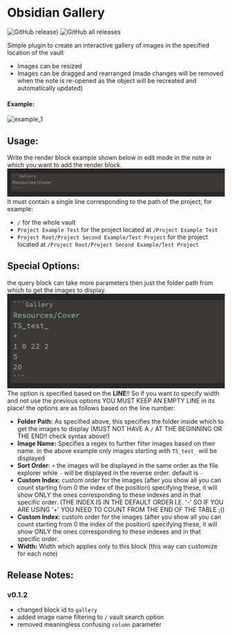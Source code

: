 # Obsidian Gallery
![GitHub release)](https://img.shields.io/github/v/release/Darakah/obsidian-gallery)
![GitHub all releases](https://img.shields.io/github/downloads/Darakah/obsidian-gallery/total)

Simple plugin to create an interactive gallery of images in the specified location of the vault

- Images can be resized 
- Images can be dragged and rearranged
(made changes will be removed when the note is re-opened as the object will be recreated and automatically updated)

#### Example:
![example_1](https://raw.githubusercontent.com/Darakah/obsidian-gallery/main/images/example_1.png) 

## Usage:

Write the render block example shown below in edit mode in the note in which you want to add the render block.
![example_2](https://raw.githubusercontent.com/Darakah/obsidian-gallery/main/images/example_2.png) 
It must contain a single line corresponding to the path of the project, for example:
- `/` for the whole vault
- `Project Example Test` for the project located at `/Project Example Test` 
- `Project Root/Project Second Example/Test Project` for the project located at `/Project Root/Project Second Example/Test Project`

## Special Options:
the query block can take more parameters then just the folder path from which to get the images to display. 
![example_2](https://raw.githubusercontent.com/Darakah/obsidian-gallery/main/images/example_4.png) 
The option is specified based on the **LINE**!! So if you want to specify width and not use the previous options YOU MUST KEEP AN EMPTY LINE in its place!
the options are as follows based on the line number:
- **Folder Path:** As specified above, this specifies the folder inside which to get the images to display (MUST NOT HAVE A `/` AT THE BEGINNING OR THE END!! check syntax above!)
- **Image Name:** Specifies a regex to further filter images based on their name. in the above example only images starting with `TS_test_` will be displayed
- **Sort Order:** `+` the images will be displayed in the same order as the file explorer while `-` will be displayed in the reverse order. default is `-`
- **Custom Index:** custom order for the images (after you show all you can count starting from 0 the index of the position) specifying these, it will show ONLY the ones corresponding to these indexes and in that specific order. (THE INDEX IS IN THE DEFAULT ORDER I.E. '-' SO IF YOU ARE USING '+' YOU NEED TO COUNT FROM THE END OF THE TABLE ;()
- **Custom Index:** custom order for the images (after you show all you can count starting from 0 the index of the position) specifying these, it will show ONLY the ones corresponding to these indexes and in that specific order.
- **Width:** Width which applies only to this block (this way can customize for each note)

## Release Notes:

### v0.1.2
- changed block id to `gallery`
- added image name filtering to `/` vault search option
- removed meaningless confusing `column` parameter

